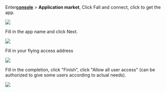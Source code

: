 <IntegrationDetailCard :title="`Create an app in ${$localeConfig.brandName}`">

Enter[**console**](https://console.authing.cn) > **Application market**, Click Fall and connect, click to get the app.

![](~@imagesZhCn/integration/feilian/1-1.png)

Fill in the app name and click Next.

![](~@imagesZhCn/integration/feilian/1-2.png)

Fill in your flying access address

![](~@imagesZhCn/integration/feilian/1-3.png)

Fill in the completion, click "Finish", click "Allow all user access" (can be authorized to give some users according to actual needs).

![](~@imagesZhCn/integration/feilian/1-4.png)

</IntegrationDetailCard>
